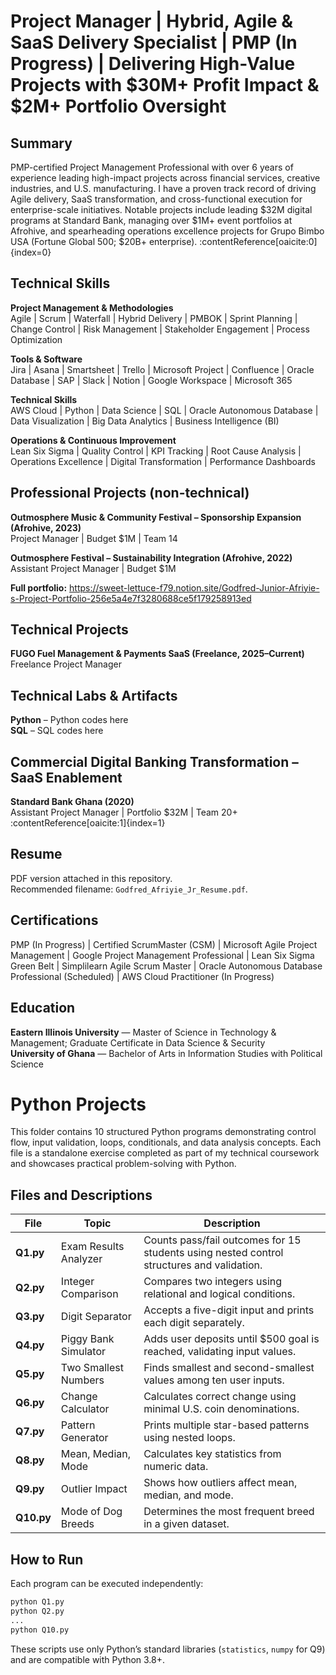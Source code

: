 # Project Manager | Hybrid, Agile & SaaS Delivery Specialist | PMP (In Progress) | Delivering High-Value Projects with $30M+ Profit Impact & $2M+ Portfolio Oversight

## Summary
PMP-certified Project Management Professional with over 6 years of experience leading high-impact projects across financial services, creative industries, and U.S. manufacturing. I have a proven track record of driving Agile delivery, SaaS transformation, and cross-functional execution for enterprise-scale initiatives. Notable projects include leading $32M digital programs at Standard Bank, managing over $1M+ event portfolios at Afrohive, and spearheading operations excellence projects for Grupo Bimbo USA (Fortune Global 500; $20B+ enterprise). :contentReference[oaicite:0]{index=0}

## Technical Skills

**Project Management & Methodologies**  
Agile | Scrum | Waterfall | Hybrid Delivery | PMBOK | Sprint Planning | Change Control | Risk Management | Stakeholder Engagement | Process Optimization

**Tools & Software**  
Jira | Asana | Smartsheet | Trello | Microsoft Project | Confluence | Oracle Database | SAP | Slack | Notion | Google Workspace | Microsoft 365

**Technical Skills**  
AWS Cloud | Python | Data Science | SQL | Oracle Autonomous Database | Data Visualization | Big Data Analytics | Business Intelligence (BI)

**Operations & Continuous Improvement**  
Lean Six Sigma | Quality Control | KPI Tracking | Root Cause Analysis | Operations Excellence | Digital Transformation | Performance Dashboards

## Professional Projects (non-technical)
**Outmosphere Music & Community Festival – Sponsorship Expansion (Afrohive, 2023)**  
Project Manager | Budget $1M | Team 14

**Outmosphere Festival – Sustainability Integration (Afrohive, 2022)**  
Assistant Project Manager | Budget $1M

**Full portfolio:** https://sweet-lettuce-f79.notion.site/Godfred-Junior-Afriyie-s-Project-Portfolio-256e5a4e7f3280688ce5f179258913ed

## Technical Projects
**FUGO Fuel Management & Payments SaaS (Freelance, 2025–Current)**  
Freelance Project Manager

## Technical Labs & Artifacts
**Python** – Python codes here  
**SQL** – SQL codes here

## Commercial Digital Banking Transformation – SaaS Enablement
**Standard Bank Ghana (2020)**  
Assistant Project Manager | Portfolio $32M | Team 20+ :contentReference[oaicite:1]{index=1}

## Resume
PDF version attached in this repository.  
Recommended filename: `Godfred_Afriyie_Jr_Resume.pdf`.

## Certifications
PMP (In Progress) | Certified ScrumMaster (CSM) | Microsoft Agile Project Management | Google Project Management Professional | Lean Six Sigma Green Belt | Simplilearn Agile Scrum Master | Oracle Autonomous Database Professional (Scheduled) | AWS Cloud Practitioner (In Progress)

## Education
**Eastern Illinois University** — Master of Science in Technology & Management; Graduate Certificate in Data Science & Security  
**University of Ghana** — Bachelor of Arts in Information Studies with Political Science


# Python Projects

This folder contains 10 structured Python programs demonstrating control flow, input validation, loops, conditionals, and data analysis concepts. Each file is a standalone exercise completed as part of my technical coursework and showcases practical problem-solving with Python.

## Files and Descriptions
| File | Topic | Description |
|------|--------|-------------|
| **Q1.py** | Exam Results Analyzer | Counts pass/fail outcomes for 15 students using nested control structures and validation. |
| **Q2.py** | Integer Comparison | Compares two integers using relational and logical conditions. |
| **Q3.py** | Digit Separator | Accepts a five-digit input and prints each digit separately. |
| **Q4.py** | Piggy Bank Simulator | Adds user deposits until $500 goal is reached, validating input values. |
| **Q5.py** | Two Smallest Numbers | Finds smallest and second-smallest values among ten user inputs. |
| **Q6.py** | Change Calculator | Calculates correct change using minimal U.S. coin denominations. |
| **Q7.py** | Pattern Generator | Prints multiple star-based patterns using nested loops. |
| **Q8.py** | Mean, Median, Mode | Calculates key statistics from numeric data. |
| **Q9.py** | Outlier Impact | Shows how outliers affect mean, median, and mode. |
| **Q10.py** | Mode of Dog Breeds | Determines the most frequent breed in a given dataset. |

## How to Run
Each program can be executed independently:
```bash
python Q1.py
python Q2.py
...
python Q10.py
```

These scripts use only Python’s standard libraries (`statistics`, `numpy` for Q9) and are compatible with Python 3.8+.
